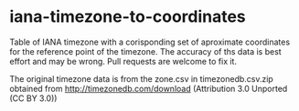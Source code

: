 # iana-timezone-to-coordinates
Table of IANA timezone with a corisponding set of aproximate coordinates for the reference point of the timezone. 
The accuracy of ths data is best effort and may be wrong. Pull requests are welcome to fix it. 

The original timezone data is from the zone.csv in timezonedb.csv.zip obtained from http://timezonedb.com/download (Attribution 3.0 Unported (CC BY 3.0))
